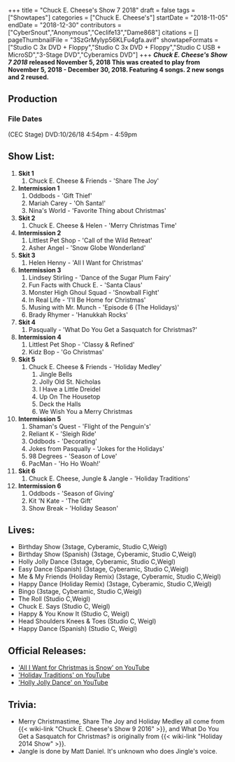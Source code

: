 +++
title = "Chuck E. Cheese's Show 7 2018"
draft = false
tags = ["Showtapes"]
categories = ["Chuck E. Cheese's"]
startDate = "2018-11-05"
endDate = "2018-12-30"
contributors = ["CyberSnout","Anonymous","Ceclife13","Dame868"]
citations = []
pageThumbnailFile = "3SzGrMylyp56KLFu4gfa.avif"
showtapeFormats = ["Studio C 3x DVD + Floppy","Studio C 3x DVD + Floppy","Studio C USB + MicroSD","3-Stage DVD","Cyberamics DVD"]
+++
***Chuck E. Cheese's Show 7 2018* released November 5, 2018
This was created to play from November 5, 2018 - December 30, 2018. Featuring 4 songs. 2 new songs and 2 reused.**

## Production

### File Dates

(CEC Stage) DVD:10/26/18 4:54pm - 4:59pm

## Show List:

1.  **Skit 1**
    1.  Chuck E. Cheese & Friends - 'Share The Joy'
2.  **Intermission 1**
    1.  Oddbods - 'Gift Thief'
    2.  Mariah Carey - 'Oh Santa!'
    3.  Nina's World - 'Favorite Thing about Christmas'
3.  **Skit 2**
    1.  Chuck E. Cheese & Helen - 'Merry Christmas Time'
4.  **Intermission 2**
    1.  Littlest Pet Shop - 'Call of the Wild Retreat'
    2.  Asher Angel - 'Snow Globe Wonderland'
5.  **Skit 3**
    1.  Helen Henny - 'All I Want for Christmas'
6.  **Intermission 3**
    1.  Lindsey Stirling - 'Dance of the Sugar Plum Fairy'
    2.  Fun Facts with Chuck E. - 'Santa Claus'
    3.  Monster High Ghoul Squad - 'Snowball Fight'
    4.  In Real Life - 'I'll Be Home for Christmas'
    5.  Musing with Mr. Munch - 'Episode 6 (The Holidays)'
    6.  Brady Rhymer - 'Hanukkah Rocks'
7.  **Skit 4**
    1.  Pasqually - 'What Do You Get a Sasquatch for Christmas?'
8.  **Intermission 4**
    1.  Littlest Pet Shop - 'Classy & Refined'
    2.  Kidz Bop - 'Go Christmas'
9.  **Skit 5**
    1.  Chuck E. Cheese & Friends - 'Holiday Medley'
        1.  Jingle Bells
        2.  Jolly Old St. Nicholas
        3.  I Have a Little Dreidel
        4.  Up On The Housetop
        5.  Deck the Halls
        6.  We Wish You a Merry Christmas
10. **Intermission 5**
    1.  Shaman's Quest - 'Flight of the Penguin's'
    2.  Reliant K - 'Sleigh Ride'
    3.  Oddbods - 'Decorating'
    4.  Jokes from Pasqually - 'Jokes for the Holidays'
    5.  98 Degrees - 'Season of Love'
    6.  PacMan - 'Ho Ho Woah!'
11. **Skit 6**
    1.  Chuck E. Cheese, Jungle & Jangle - 'Holiday Traditions'
12. **Intermission 6**
    1.  Oddbods - 'Season of Giving'
    2.  Kit 'N Kate - 'The Gift'
    3.  Show Break - 'Holiday Season'

## Lives:

- Birthday Show (3stage, Cyberamic, Studio C,Weigl)
- Birthday Show (Spanish) (3stage, Cyberamic, Studio C,Weigl)
- Holly Jolly Dance (3stage, Cyberamic, Studio C,Weigl)
- Easy Dance (Spanish) (3stage, Cyberamic, Studio C,Weigl)
- Me & My Friends (Holiday Remix) (3stage, Cyberamic, Studio C,Weigl)
- Happy Dance (Holiday Remix) (3stage, Cyberamic, Studio C,Weigl)
- Bingo (3stage, Cyberamic, Studio C,Weigl)
- The Roll (Studio C,Weigl)
- Chuck E. Says (Studio C, Weigl)
- Happy & You Know It (Studio C, Weigl)
- Head Shoulders Knees & Toes (Studio C, Weigl)
- Happy Dance (Spanish) (Studio C, Weigl)

## Official Releases:

- ['All I Want for Christmas is Snow' on YouTube](https://www.youtube.com/watch?v=z16oHQuv0Ko)
- ['Holiday Traditions' on YouTube](https://www.youtube.com/watch?v=GWWVhCUFHyw)
- ['Holly Jolly Dance' on YouTube](https://www.youtube.com/watch?v=jMruMSvharA)

## Trivia:

- Merry Christmastime, Share The Joy and Holiday Medley all come from {{< wiki-link "Chuck E. Cheese's Show 9 2016" >}}, and What Do You Get a Sasquatch for Christmas? is originally from {{< wiki-link "Holiday 2014 Show" >}}.
- Jangle is done by Matt Daniel. It's unknown who does Jingle's voice.
